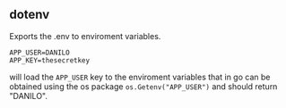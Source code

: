## dotenv

Exports the .env to enviroment variables.

```
APP_USER=DANILO
APP_KEY=thesecretkey
```

will load the `APP_USER` key to the enviroment variables that in go can be obtained using the os
package `os.Getenv("APP_USER")` and should return "DANILO".
